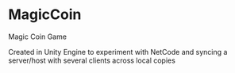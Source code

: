 # MagicCoin
Magic Coin Game

Created in Unity Engine to experiment with NetCode and syncing a server/host with several clients across local copies
